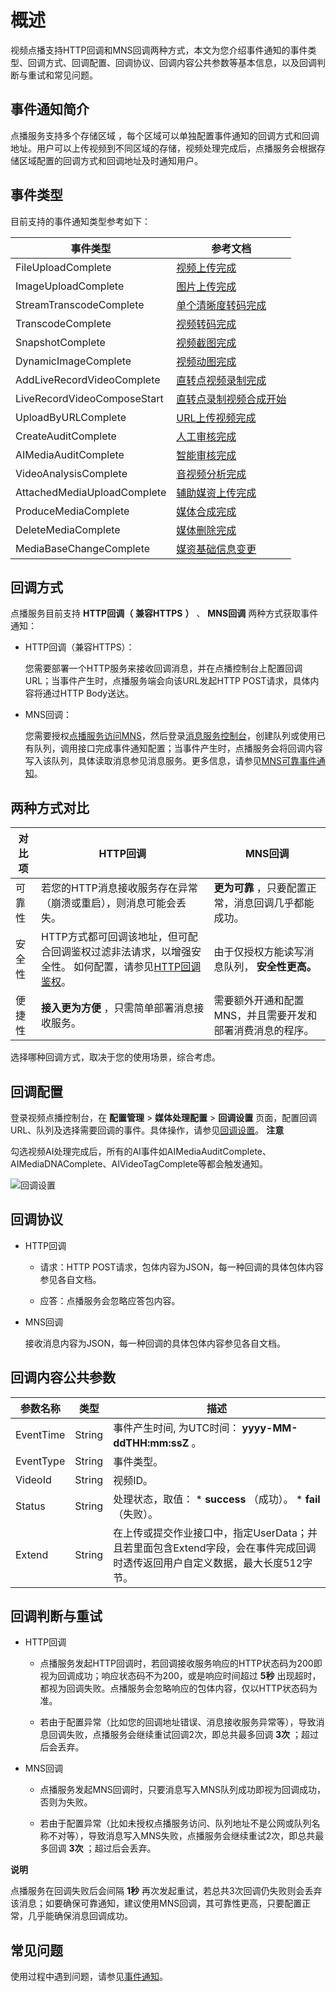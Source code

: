 概述 
=======================

视频点播支持HTTP回调和MNS回调两种方式，本文为您介绍事件通知的事件类型、回调方式、回调配置、回调协议、回调内容公共参数等基本信息，以及回调判断与重试和常见问题。

事件通知简介 
---------------------------

点播服务支持多个存储区域 ，每个区域可以单独配置事件通知的回调方式和回调地址。用户可以上传视频到不同区域的存储，视频处理完成后，点播服务会根据存储区域配置的回调方式和回调地址及时通知用户。

事件类型 
-------------------------

目前支持的事件通知类型参考如下：


|          **事件类型**           |                                 **参考文档**                                 |
|-----------------------------|--------------------------------------------------------------------------|
| FileUploadComplete          | [视频上传完成](/intl.zh-CN/开发指南/事件通知/事件列表/视频上传完成.md)           |
| ImageUploadComplete         | [图片上传完成](/intl.zh-CN/开发指南/事件通知/事件列表/图片上传完成.md)           |
| StreamTranscodeComplete     | [单个清晰度转码完成](/intl.zh-CN/开发指南/事件通知/事件列表/单个清晰度转码完成.md)     |
| TranscodeComplete           | [视频转码完成](/intl.zh-CN/开发指南/事件通知/事件列表/视频转码完成.md)           |
| SnapshotComplete            | [视频截图完成](/intl.zh-CN/开发指南/事件通知/事件列表/视频截图完成.md)           |
| DynamicImageComplete        | [视频动图完成](/intl.zh-CN/开发指南/事件通知/事件列表/视频动图完成.md)           |
| AddLiveRecordVideoComplete  | [直转点视频录制完成](/intl.zh-CN/开发指南/事件通知/事件列表/直转点视频录制完成.md)     |
| LiveRecordVideoComposeStart | [直转点录制视频合成开始](/intl.zh-CN/开发指南/事件通知/事件列表/直转点录制视频合成开始.md) |
| UploadByURLComplete         | [URL上传视频完成](/intl.zh-CN/开发指南/事件通知/事件列表/URL上传视频完成.md)     |
| CreateAuditComplete         | [人工审核完成](/intl.zh-CN/开发指南/事件通知/事件列表/人工审核完成.md)           |
| AIMediaAuditComplete        | [智能审核完成](/intl.zh-CN/开发指南/事件通知/事件列表/智能审核完成.md)           |
| VideoAnalysisComplete       | [音视频分析完成](/intl.zh-CN/开发指南/事件通知/事件列表/音视频分析完成.md)         |
| AttachedMediaUploadComplete | [辅助媒资上传完成](/intl.zh-CN/开发指南/事件通知/事件列表/辅助媒资上传完成.md)       |
| ProduceMediaComplete        | [媒体合成完成](/intl.zh-CN/开发指南/事件通知/事件列表/媒体合成完成.md)           |
| DeleteMediaComplete         | [媒体删除完成](/intl.zh-CN/开发指南/事件通知/事件列表/媒体删除完成.md)           |
| MediaBaseChangeComplete     | [媒资基础信息变更](/intl.zh-CN/开发指南/事件通知/事件列表/媒资基础信息变更.md)       |



回调方式 
-------------------------

点播服务目前支持 **HTTP回调（** **兼容HTTPS** **）** 、 **MNS回调** 两种方式获取事件通知：

* HTTP回调（兼容HTTPS）：

  您需要部署一个HTTP服务来接收回调消息，并在点播控制台上配置回调URL；当事件产生时，点播服务端会向该URL发起HTTP POST请求，具体内容将通过HTTP Body送达。
  

* MNS回调：

  您需要授权[点播服务访问MNS](https://ram.console.aliyun.com/#/role/authorize?request=%7B%22Requests%22%3A%20%7B%22request1%22%3A%20%7B%22RoleName%22%3A%20%22AliyunVODDefaultRole%22%2C%20%22TemplateId%22%3A%20%22DefaultRole%22%7D%7D%2C%20%22ReturnUrl%22%3A%20%22https%3A//vod.console.aliyun.com/%22%2C%20%22Service%22%3A%20%22VOD%22%7D)，然后登录[消息服务控制台](https://mns.console.aliyun.com)，创建队列或使用已有队列，调用接口完成事件通知配置；当事件产生时，点播服务会将回调内容写入该队列，具体读取消息参见消息服务。更多信息，请参见[MNS可靠事件通知](/intl.zh-CN/开发指南/事件通知/MNS可靠事件通知.md)。
  




两种方式对比 
---------------------------



| **对比项** |                                                         **HTTP回调**                                                          |           **MNS回调**            |
|---------|-----------------------------------------------------------------------------------------------------------------------------|--------------------------------|
| 可靠性     | 若您的HTTP消息接收服务存在异常（崩溃或重启），则消息可能会丢失。                                                                                          | **更为可靠** ，只要配置正常，消息回调几乎都能成功。   |
| 安全性     | HTTP方式都可回调该地址，但可配合回调鉴权过滤非法请求，以增强安全性。 如何配置，请参见[HTTP回调鉴权](/intl.zh-CN/开发指南/事件通知/HTTP回调鉴权.md)。 | 由于仅授权方能读写消息队列， **安全性更高。**      |
| 便捷性     | **接入更为方便** ，只需简单部署消息接收服务。                                                                                                   | 需要额外开通和配置MNS，并且需要开发和部署消费消息的程序。 |



选择哪种回调方式，取决于您的使用场景，综合考虑。

回调配置 
-------------------------

登录视频点播控制台，在 **配置管理** \> **媒体处理配置** \> **回调设置** 页面，配置回调URL、队列及选择需要回调的事件。具体操作，请参见[回调设置](/intl.zh-CN/控制台指南/配置管理/回调设置.md)。
**注意**

勾选视频AI处理完成后，所有的AI事件如AIMediaAuditComplete、AIMediaDNAComplete、AIVideoTagComplete等都会触发通知。

![回调设置](https://static-aliyun-doc.oss-accelerate.aliyuncs.com/assets/img/zh-CN/6712734061/p178630.png)

回调协议 
-------------------------

* HTTP回调

  * 请求：HTTP POST请求，包体内容为JSON，每一种回调的具体包体内容参见各自文档。

    
  
  * 应答：点播服务会忽略应答包内容。

    
  

  

* MNS回调

  接收消息内容为JSON，每一种回调的具体包体内容参见各自文档。
  




回调内容公共参数 
-----------------------------



| **参数名称**  | **类型** |                                                                        **描述**                                                                         |
|-----------|--------|-------------------------------------------------------------------------------------------------------------------------------------------------------|
| EventTime | String | 事件产生时间, 为UTC时间： **yyyy-MM-ddTHH:mm:ssZ** 。                                                                                                            |
| EventType | String | 事件类型。                                                                                                                                                 |
| VideoId   | String | 视频ID。                                                                                                                                                 |
| Status    | String | 处理状态，取值： * **success** （成功）。   * **fail** （失败）。    |
| Extend    | String | 在上传或提交作业接口中，指定UserData；并且若里面包含Extend字段，会在事件完成回调时透传返回用户自定义数据，最大长度512字节。                                                                                |



回调判断与重试 
----------------------------

* HTTP回调

  * 点播服务发起HTTP回调时，若回调接收服务响应的HTTP状态码为200即视为回调成功；响应状态码不为200，或是响应时间超过 **5秒** 出现超时，都视为回调失败。点播服务会忽略响应的包体内容，仅以HTTP状态码为准。

    
  
  * 若由于配置异常（比如您的回调地址错误、消息接收服务异常等），导致消息回调失败，点播服务会继续重试回调2次，即总共最多回调 **3次** ；超过后会丢弃。

    
  

  

* MNS回调

  * 点播服务发起MNS回调时，只要消息写入MNS队列成功即视为回调成功，否则为失败。

    
  
  * 若由于配置异常（比如未授权点播服务访问、队列地址不是公网或队列名称不对等），导致消息写入MNS失败，点播服务会继续重试2次，即总共最多回调 **3次** ；超过后会丢弃。

    
  

  



**说明**

点播服务在回调失败后会间隔 **1秒** 再次发起重试，若总共3次回调仍失败则会丢弃该消息；如要确保可靠通知，建议使用MNS回调，其可靠性更高，只要配置正常，几乎能确保消息回调成功。

常见问题 
-------------------------

使用过程中遇到问题，请参见[事件通知](/intl.zh-CN/常见问题/事件通知常见问题.md)。
